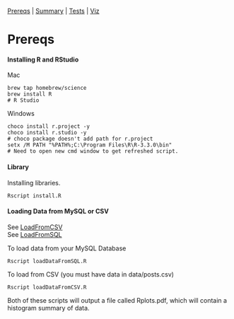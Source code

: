 [Prereqs](https://github.com/REU-SOS/Stats/blob/master/Prereqs.md#prereqs) | [Summary](https://github.com/REU-SOS/Stats/blob/master/Summary.md#summary) | [Tests](https://github.com/REU-SOS/Stats/blob/master/Tests.md#tests) | [Viz](https://github.com/REU-SOS/Stats/blob/master/Viz.md#viz)

# Prereqs

#### Installing R and RStudio


Mac 

```
brew tap homebrew/science
brew install R
# R Studio

```

Windows

```
choco install r.project -y
choco install r.studio -y
# choco package doesn't add path for r.project
setx /M PATH "%PATH%;C:\Program Files\R\R-3.3.0\bin"
# Need to open new cmd window to get refreshed script.
```


#### Library

Installing libraries.

```
Rscript install.R 
```

#### Loading Data from MySQL or CSV

See [LoadFromCSV](https://github.com/REU-SOS/Stats/blob/master/src/loadDataFromCSV.R)  
See [LoadFromSQL](https://github.com/REU-SOS/Stats/blob/master/src/loadDataFromSQL.R)

To load data from your MySQL Database
```
Rscript loadDataFromSQL.R
```

To load from CSV (you must have data in data/posts.csv)
```
Rscript loadDataFromCSV.R
```

Both of these scripts will output a file called Rplots.pdf, which will contain a histogram summary of data.

